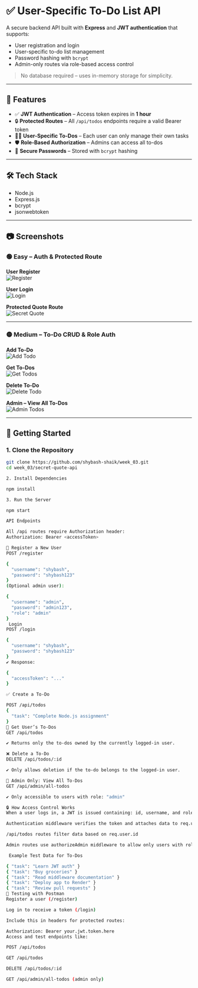 # ✅ User-Specific To-Do List API

A secure backend API built with **Express** and **JWT authentication** that supports:

- User registration and login  
- User-specific to-do list management  
- Password hashing with `bcrypt`  
- Admin-only routes via role-based access control  

> No database required – uses in-memory storage for simplicity.

---

## 🔧 Features

- ✅ **JWT Authentication** – Access token expires in **1 hour**
- 🔒 **Protected Routes** – All `/api/todos` endpoints require a valid Bearer token
- 🧍‍♂️ **User-Specific To-Dos** – Each user can only manage their own tasks
- 🛡️ **Role-Based Authorization** – Admins can access all to-dos
- 🔐 **Secure Passwords** – Stored with `bcrypt` hashing

---

## 🛠 Tech Stack

- Node.js
- Express.js
- bcrypt
- jsonwebtoken

---

## 📷 Screenshots

### 🟢 Easy – Auth & Protected Route

**User Register**  
![Register](https://github.com/user-attachments/assets/d88e6889-91b0-46d3-9038-709b65609567)

**User Login**  
![Login](https://github.com/user-attachments/assets/898100ee-1b87-4ff2-b7c4-fc6d3fc4a533)

**Protected Quote Route**  
![Secret Quote](https://github.com/user-attachments/assets/138b509e-cfa8-463d-bfd8-e302992f0b7c)

---

### 🟡 Medium – To-Do CRUD & Role Auth

**Add To-Do**  
![Add Todo](https://github.com/user-attachments/assets/286cf6a5-f718-4c9e-8269-a5742ee45523)

**Get To-Dos**  
![Get Todos](https://github.com/user-attachments/assets/1d1c360d-7563-4688-8029-14fe11a2d5ce)

**Delete To-Do**  
![Delete Todo](https://github.com/user-attachments/assets/30fdf910-a497-4d73-9113-8524b09eb300)

**Admin – View All To-Dos**  
![Admin Todos](https://github.com/user-attachments/assets/7cf6588c-4679-4c1e-9e9a-d13778eefd2f)

---

## 🚀 Getting Started

### 1. Clone the Repository

```bash
git clone https://github.com/shybash-shaik/week_03.git
cd week_03/secret-quote-api

2. Install Dependencies

npm install

3. Run the Server

npm start

API Endpoints

All /api routes require Authorization header:
Authorization: Bearer <accessToken>

🔸 Register a New User
POST /register

{
  "username": "shybash",
  "password": "shybash123"
}
(Optional admin user):

{
  "username": "admin",
  "password": "admin123",
  "role": "admin"
}
 Login
POST /login

{
  "username": "shybash",
  "password": "shybash123"
}
✔️ Response:

{
  "accessToken": "..."
}

✅ Create a To-Do

POST /api/todos
{
  "task": "Complete Node.js assignment"
}
📄 Get User’s To-Dos
GET /api/todos

✔️ Returns only the to-dos owned by the currently logged-in user.

❌ Delete a To-Do
DELETE /api/todos/:id

✔️ Only allows deletion if the to-do belongs to the logged-in user.

👑 Admin Only: View All To-Dos
GET /api/admin/all-todos

✔️ Only accessible to users with role: "admin"

🔒 How Access Control Works
When a user logs in, a JWT is issued containing: id, username, and role

Authentication middleware verifies the token and attaches data to req.user

/api/todos routes filter data based on req.user.id

Admin routes use authorizeAdmin middleware to allow only users with role: "admin"

 Example Test Data for To-Dos

{ "task": "Learn JWT auth" }
{ "task": "Buy groceries" }
{ "task": "Read middleware documentation" }
{ "task": "Deploy app to Render" }
{ "task": "Review pull requests" }
🧪 Testing with Postman
Register a user (/register)

Log in to receive a token (/login)

Include this in headers for protected routes:

Authorization: Bearer your.jwt.token.here
Access and test endpoints like:

POST /api/todos

GET /api/todos

DELETE /api/todos/:id

GET /api/admin/all-todos (admin only)
